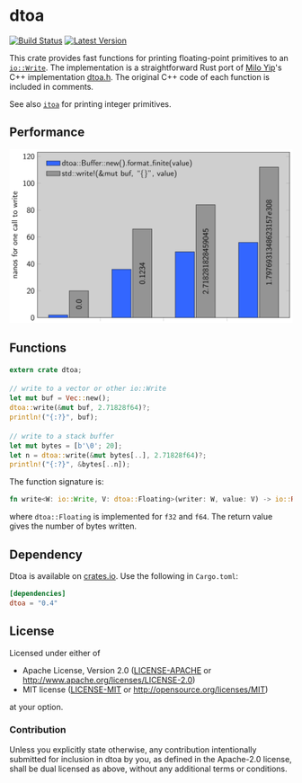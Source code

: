 dtoa
====

[![Build Status](https://api.travis-ci.org/dtolnay/dtoa.svg?branch=master)](https://travis-ci.org/dtolnay/dtoa)
[![Latest Version](https://img.shields.io/crates/v/dtoa.svg)](https://crates.io/crates/dtoa)

This crate provides fast functions for printing floating-point primitives to an
[`io::Write`](https://doc.rust-lang.org/std/io/trait.Write.html). The
implementation is a straightforward Rust port of [Milo
Yip](https://github.com/miloyip)'s C++ implementation
[dtoa.h](https://github.com/miloyip/rapidjson/blob/master/include/rapidjson/internal/dtoa.h).
The original C++ code of each function is included in comments.

See also [`itoa`](https://github.com/dtolnay/itoa) for printing integer
primitives.

## Performance

![performance](https://raw.githubusercontent.com/dtolnay/dtoa/master/performance.png)

## Functions

```rust
extern crate dtoa;

// write to a vector or other io::Write
let mut buf = Vec::new();
dtoa::write(&mut buf, 2.71828f64)?;
println!("{:?}", buf);

// write to a stack buffer
let mut bytes = [b'\0'; 20];
let n = dtoa::write(&mut bytes[..], 2.71828f64)?;
println!("{:?}", &bytes[..n]);
```

The function signature is:

```rust
fn write<W: io::Write, V: dtoa::Floating>(writer: W, value: V) -> io::Result<()>
```

where `dtoa::Floating` is implemented for `f32` and `f64`. The return value
gives the number of bytes written.

## Dependency

Dtoa is available on [crates.io](https://crates.io/crates/dtoa). Use the
following in `Cargo.toml`:

```toml
[dependencies]
dtoa = "0.4"
```

## License

Licensed under either of

 * Apache License, Version 2.0 ([LICENSE-APACHE](LICENSE-APACHE) or http://www.apache.org/licenses/LICENSE-2.0)
 * MIT license ([LICENSE-MIT](LICENSE-MIT) or http://opensource.org/licenses/MIT)

at your option.

### Contribution

Unless you explicitly state otherwise, any contribution intentionally submitted
for inclusion in dtoa by you, as defined in the Apache-2.0 license, shall be
dual licensed as above, without any additional terms or conditions.
